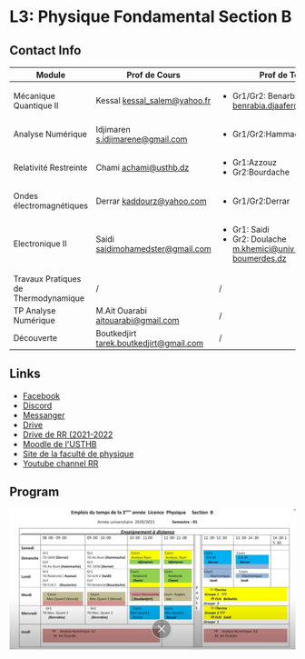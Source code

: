 # **L3: Physique Fondamental Section B**
## **Contact Info**
| Module      | Prof de Cours|Prof de Td|
| ----------- | ----------- |-----------|
| Mécanique Quantique II      | Kessal <kessal_salem@yahoo.fr>|<ul><li>Gr1/Gr2: Benarbia <benrabia.djaafer@gmail.com>|
| Analyse Numérique   | Idjimaren <s.idjimarene@gmail.com>|<ul><li>Gr1/Gr2:Hammache</li></ul> |       
|Relativité Restreinte|Chami  <achami@usthb.dz>|<ul><li>Gr1:Azzouz </li><li>Gr2:Bourdache</li></ul>|
|Ondes électromagnétiques|Derrar <kaddourz@yahoo.com>|<ul><li>Gr1/Gr2:Derrar</ul>|
|Electronique II|Saidi <saidimohamedster@gmail.com>|<ul><li>Gr1: Saidi</li><li>Gr2: Doulache <m.khemici@univ-boumerdes.dz></li></ul>|
|Travaux Pratiques de Thermodynamique|/|/|
|TP Analyse Numérique|M.Ait Ouarabi <aitouarabi@gmail.com>|/|
|Découverte|Boutkedjirt <tarek.boutkedjirt@gmail.com>|/|

## **Links**
- [Facebook](https://www.facebook.com/groups/1561276947413528)
- [Discord](https://discord.gg/Zdts7G96)
- [Messanger]()
- [Drive](https://drive.google.com/drive/folders/15FP2Ata3pxB89wG3dCkeVj3Yzg7_dAtn?fbclid=IwAR29sEPS5nlDyEe0LXjILNcLwj9nd_LDR-fSyf2mFb702j4hFWZ4paWc1NU)
- [Drive de RR (2021-2022](https://drive.google.com/folderview?id=1EFRAG_fNhCzK0ZZPjbiivZ4b9uJKftnv)
- [Moodle de l'USTHB ](https://campusvirtuel.usthb.dz/)
- [Site de la faculté de physique](https://fphy.usthb.dz/)
- [Youtube channel RR](https://www.youtube.com/channel/UCoZZa93LKvH1jeV0If-n5nQ)

## **Program**
![](./planning_section_B.jpg)
